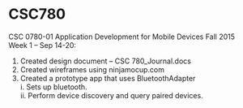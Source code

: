 # CSC780
CSC 0780-01 Application Development for Mobile Devices Fall 2015</br>
Week 1 – Sep 14-20:</br>
1. Created design document – CSC 780_Journal.docs </br>
2. Created wireframes using ninjamocup.com</br>
3. Created a prototype app that uses BluetoothAdapter</br>
i.   Sets up bluetooth.</br>
ii.  Perform device discovery and query paired devices.</br>
